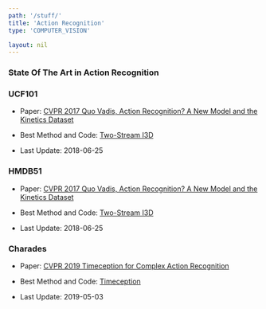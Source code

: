 ```yaml
---
path: '/stuff/'
title: 'Action Recognition'
type: 'COMPUTER_VISION'

layout: nil
---
```


### State Of The Art in Action Recognition  

### UCF101

* Paper: [CVPR 2017 Quo Vadis, Action Recognition? A New Model and the Kinetics Dataset](https://arxiv.org/pdf/1705.07750v3.pdf)

* Best Method and Code: [Two-Stream I3D](https://github.com/deepmind/kinetics-i3d)

* Last Update: 2018-06-25

### HMDB51

* Paper: [CVPR 2017 Quo Vadis, Action Recognition? A New Model and the Kinetics Dataset](https://arxiv.org/pdf/1705.07750v3.pdf)

* Best Method and Code: [Two-Stream I3D](https://github.com/deepmind/kinetics-i3d)

* Last Update: 2018-06-25

### Charades

* Paper: [CVPR 2019 Timeception for Complex Action Recognition](https://arxiv.org/pdf/1812.01289v2.pdf)

* Best Method and Code: [Timeception](https://github.com/noureldien/timeception)

* Last Update: 2019-05-03

